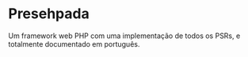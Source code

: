 # Presehpada

Um framework web PHP com uma implementação de todos os PSRs, e totalmente documentado em português.
